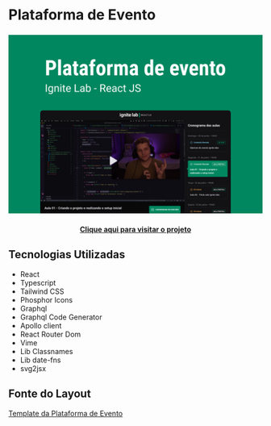 <h1>Plataforma de Evento</h1>
<h3 align = "center">
<img src="./readmeImages/coverImage.png">

<h4 align = "center"><a href = "https://ignite-lab-event-platform-navy.vercel.app/">Clique aqui para visitar o projeto</a></h4>
</h3>

<h2>Tecnologias Utilizadas</h2>

<ul>
  <li>React</li>
  <li>Typescript</li>
  <li>Tailwind CSS</li>
  <li>Phosphor Icons</li>
  <li>Graphql</li>
  <li>Graphql Code Generator</li>
  <li>Apollo client</li>
  <li>React Router Dom</li>
  <li>Vime</li>
  <li>Lib Classnames</li>
  <li>Lib date-fns</li>
  <li>svg2jsx</li>
 </ul>
 
<h2>Fonte do Layout</h2>
<a href = "https://www.figma.com/community/file/1120711251998877938">Template da Plataforma de Evento</a>
